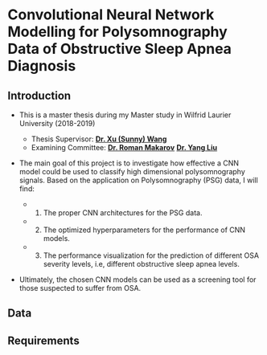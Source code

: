 # Convolutional Neural Network Modelling for Polysomnography Data of Obstructive Sleep Apnea Diagnosis



## Introduction
- This is a master thesis during my Master study in Wilfrid Laurier University (2018-2019)
  * Thesis Supervisor: [**Dr. Xu (Sunny) Wang**](https://www.wlu.ca/academics/faculties/faculty-of-science/faculty-profiles/xu-sunny-wang/index.html?ref=faculty-profiles%2Fscience%2Fxu-sunny-wang.html)
  * Examining Committee: [**Dr. Roman Makarov**](https://www.wlu.ca/academics/faculties/faculty-of-science/faculty-profiles/roman-makarov/index.html) [**Dr. Yang Liu**](https://online.wlu.ca/faculty/yang-liu)

- The main goal of this project is to investigate how effective a CNN model could be used to classify high dimensional polysomnography signals. Based on the application on Polysomnography (PSG) data, I will find:

    * 1. The proper CNN architectures for the PSG data.
    * 2. The optimized hyperparameters for the performance of CNN models.
    * 3. The performance visualization for the prediction of different OSA severity levels, i.e, different obstructive sleep apnea levels.

- Ultimately, the chosen CNN models can be used as a screening tool for those suspected to suffer from OSA.

## Data



## Requirements
